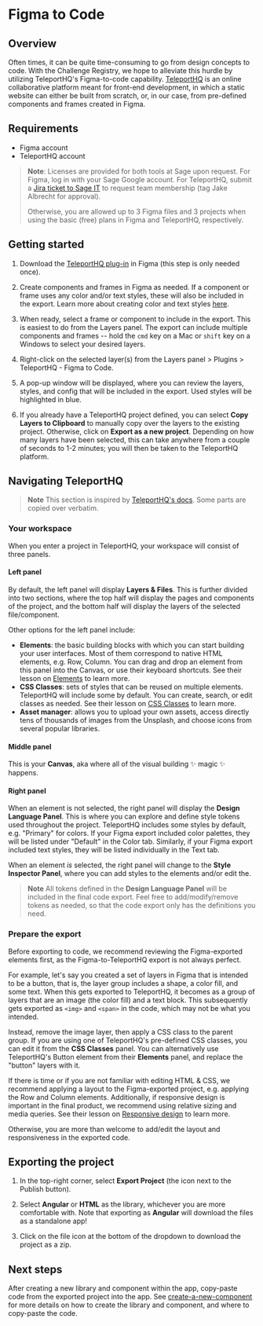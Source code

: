 # Figma to Code

## Overview

Often times, it can be quite time-consuming to go from design concepts to code. With the Challenge
Registry, we hope to alleviate this hurdle by utilizing TeleportHQ's Figma-to-code capability.
[TeleportHQ] is an online collaborative platform meant for front-end development, in which a static
website can either be built from scratch, or, in our case, from pre-defined components and frames
created in Figma.

## Requirements

* Figma account
* TeleportHQ account

> **Note**: Licenses are provided for both tools at Sage upon request.  For Figma, log in with your
> Sage Google account.  For TeleportHQ, submit a [Jira ticket to Sage IT] to request team membership
> (tag Jake Albrecht for approval).
>
> Otherwise, you are allowed up to 3 Figma files and 3 projects when using the basic (free) plans
> in Figma and TeleportHQ, respectively.

## Getting started

1. Download the [TeleportHQ plug-in] in Figma (this step is only needed once).

2. Create components and frames in Figma as needed.  If a component or frame uses any color and/or
text styles, these will also be included in the export. Learn more about creating color and text
styles [here].

3. When ready, select a frame or component to include in the export.  This is easiest to do from the
Layers panel. The export can include multiple components and frames -- hold the `cmd` key on a Mac
or `shift` key on a Windows to select your desired layers.

4. Right-click on the selected layer(s) from the Layers panel > Plugins > TeleportHQ - Figma to Code.

5. A pop-up window will be displayed, where you can review the layers, styles, and config that will
be included in the export. Used styles will be highlighted in blue.

6. If you already have a TeleportHQ project defined, you can select **Copy Layers to Clipboard** to
manually copy over the layers to the existing project.  Otherwise, click on
**Export as a new project**.  Depending on how many layers have been selected, this can take
anywhere from a couple of seconds to 1-2 minutes; you will then be taken to the TeleportHQ platform.

## Navigating TeleportHQ

> **Note** This section is inspired by [TeleportHQ's docs]. Some parts are copied over verbatim.

### Your workspace

When you enter a project in TeleportHQ, your workspace will consist of three panels.

#### Left panel
By default, the left panel will display **Layers & Files**. This is further divided into two
sections, where the top half will display the pages and components of the project, and the bottom
half will display the layers of the selected file/component.

Other options for the left panel include:
* **Elements**: the basic building blocks with which you can start building your user interfaces.
Most of them correspond to native HTML elements, e.g. Row, Column.  You can drag and drop an element
from this panel into the Canvas, or use their keyboard shortcuts.  See their lesson on [Elements] to
learn more.
* **CSS Classes**: sets of styles that can be reused on multiple elements.  TeleportHQ will include
some by default.  You can create, search, or edit classes as needed.  See their lesson on
[CSS Classes] to learn more.
* **Asset manager**: allows you to upload your own assets, access directly tens of thousands of
images from the Unsplash, and choose icons from several popular libraries.

#### Middle panel
This is your **Canvas**, aka where all of the visual building ✨ magic ✨ happens.

#### Right panel
When an element is not selected, the right panel will display the **Design Language Panel**. This is
where you can explore and define style tokens used throughout the project.  TeleportHQ includes some
styles by default, e.g. "Primary" for colors. If your Figma export included color palettes, they
will be listed under "Default" in the Color tab. Similarly, if your Figma export included text
styles, they will be listed individually in the Text tab.

When an element _is_ selected, the right panel will change to the **Style Inspector Panel**, where
you can add styles to the elements and/or edit the.

> **Note** All tokens defined in the **Design Language Panel** will be included in the final code
> export.  Feel free to add/modify/remove tokens as needed, so that the code export only has the
> definitions you need.

### Prepare the export

Before exporting to code, we recommend reviewing the Figma-exported elements first, as the
Figma-to-TeleportHQ export is not always perfect.

For example, let's say you created a set of layers in Figma that is intended to be a button, that
is, the layer group includes a shape, a color fill, and some text.  When this gets exported to
TeleportHQ, it becomes as a group of layers that are an image (the color fill) and a text block.
This  subsequently gets exported as `<img>` and `<span>` in the code, which may not be what you
intended.

Instead, remove the image layer, then apply a CSS class to the parent group.  If you are using one
of TeleportHQ's pre-defined CSS classes, you can edit it from the **CSS Classes** panel. You can
alternatively use TeleportHQ's Button element from their **Elements** panel, and replace the
"button" layers with it.

If there is time or if you are not familiar with editing HTML & CSS, we recommend applying a layout
to the Figma-exported project, e.g. applying the Row and Column elements.  Additionally, if
responsive design is important in the final product, we recommend using relative sizing and media
queries.  See their lesson on [Responsive design] to learn more.

Otherwise, you are more than welcome to add/edit the layout and responsiveness in the exported code.

## Exporting the project

1. In the top-right corner, select **Export Project** (the icon next to the Publish button).

2. Select **Angular** or **HTML** as the library, whichever you are more comfortable with.  Note
that exporting as **Angular** will download the files as a standalone app!

3. Click on the file icon at the bottom of the dropdown to download the project as a zip.

## Next steps

After creating a new library and component within the app, copy-paste code from the exported project
into the app.  See [create-a-new-component] for more details on how to create the library and
component, and where to copy-paste the code.


[TeleportHQ]: https://teleporthq.io/
[Jira ticket to Sage IT]: https://sagebionetworks.jira.com/jira/software/c/projects/IT/boards/146
[create-a-new-component]: https://github.com/Sage-Bionetworks/challenge-registry/blob/main/docs/create-a-new-component.md
[TeleportHQ plug-in]: https://www.figma.com/community/plugin/992726161890204477
[here]: https://help.figma.com/hc/en-us/articles/360038746534-Create-color-text-effect-and-layout-grid-styles
[TeleportHQ's docs]: https://help.teleporthq.io/en/
[Elements]: https://help.teleporthq.io/en/category/elements-ekqxm7/
[CSS Classes]: https://help.teleporthq.io/en/article/css-classes-zxd7vm/
[Responsive design]: https://help.teleporthq.io/en/article/responsive-design-7o4mb6/
